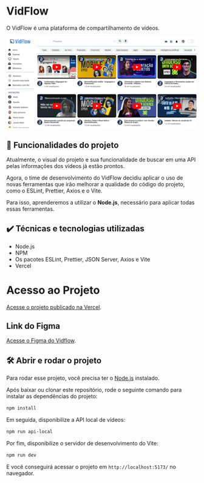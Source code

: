 # VidFlow

O VidFlow é uma plataforma de compartilhamento de vídeos.

![Captura de tela do Vidflow.](./vidflow.png)

## 🔨 Funcionalidades do projeto

Atualmente, o visual do projeto e sua funcionalidade de buscar em uma API pelas informações dos vídeos já estão prontos.

Agora, o time de desenvolvimento do VidFlow decidiu aplicar o uso de novas ferramentas que irão melhorar a qualidade do código do projeto, como o ESLint, Prettier, Axios e o Vite.

Para isso, aprenderemos a utilizar o **Node.js**, necessário para aplicar todas essas ferramentas.

## ✔️ Técnicas e tecnologias utilizadas

- Node.js
- NPM
- Os pacotes ESLint, Prettier, JSON Server, Axios e Vite
- Vercel

# Acesso ao Projeto

[Acesse o projeto publicado na Vercel](https://videoflow.vercel.app/).

## Link do Figma

[Acesse o Figma do Vidflow](https://www.figma.com/file/a0crwitCtGmNIQW0RVIs5H/VidFlow-%7C-Curso-Js---Consumindo-dados-de-uma-API?node-id=0%3A1&mode=dev).

## 🛠️ Abrir e rodar o projeto

Para rodar esse projeto, você precisa ter o [Node.js](https://nodejs.org/) instalado.

Após baixar ou clonar este repositório, rode o seguinte comando para instalar as dependências do projeto:

```bash
npm install
```

Em seguida, disponibilize a API local de vídeos:

```bash
npm run api-local
```

Por fim, disponibilize o servidor de desenvolvimento do Vite:

```bash
npm run dev
```

E você conseguirá acessar o projeto em `http://localhost:5173/` no navegador.
